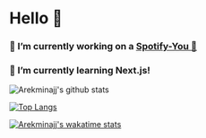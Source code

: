 # Hello 👋 
### 🔭 I’m currently working on a [Spotify-You 🎵](https://github.com/arekminajj/spotify-you) 
### 🌱 I’m currently learning Next.js!

![Arekminajj's github stats](https://github-readme-stats.vercel.app/api?username=arekminajj&count_private=true?theme=Gradient)

[![Top Langs](https://github-readme-stats.vercel.app/api/top-langs/?username=arekminajj)](https://github.com/anuraghazra/github-readme-stats)

[![Arekminajj's wakatime stats](https://github-readme-stats.vercel.app/api/wakatime?username=Arek123113)](https://github.com/anuraghazra/github-readme-stats)

<!--
**arekminajj/arekminajj** is a ✨ _special_ ✨ repository because its `README.md` (this file) appears on your GitHub profile.

Here are some ideas to get you started:

- 🔭 I’m currently working on ...
- 🌱 I’m currently learning ...
- 👯 I’m looking to collaborate on ...
- 🤔 I’m looking for help with ...
- 💬 Ask me about ...
- 📫 How to reach me: ...
- 😄 Pronouns: ...
- ⚡ Fun fact: ...
-->
